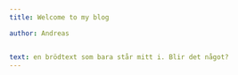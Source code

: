 ```yaml
---
title: Welcome to my blog

author: Andreas


text: en brödtext som bara står mitt i. Blir det något?
---
```


